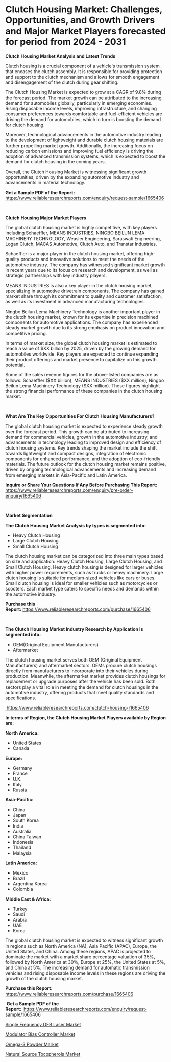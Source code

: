 <p><h1>Clutch Housing Market: Challenges, Opportunities, and Growth Drivers and Major Market Players forecasted for period from 2024 - 2031</h1></p><p><strong>Clutch Housing Market Analysis and Latest Trends</strong></p>
<p><p>Clutch housing is a crucial component of a vehicle's transmission system that encases the clutch assembly. It is responsible for providing protection and support to the clutch mechanism and allows for smooth engagement and disengagement of the clutch during gear shifting.</p><p>The Clutch Housing Market is expected to grow at a CAGR of 9.8% during the forecast period. The market growth can be attributed to the increasing demand for automobiles globally, particularly in emerging economies. Rising disposable income levels, improving infrastructure, and changing consumer preferences towards comfortable and fuel-efficient vehicles are driving the demand for automobiles, which in turn is boosting the demand for clutch housing.</p><p>Moreover, technological advancements in the automotive industry leading to the development of lightweight and durable clutch housing materials are further propelling market growth. Additionally, the increasing focus on reducing carbon emissions and improving fuel efficiency is driving the adoption of advanced transmission systems, which is expected to boost the demand for clutch housing in the coming years.</p><p>Overall, the Clutch Housing Market is witnessing significant growth opportunities, driven by the expanding automotive industry and advancements in material technology.</p></p>
<p><strong>Get a Sample PDF of the Report:&nbsp;</strong> <a href="https://www.reliableresearchreports.com/enquiry/request-sample/1665406">https://www.reliableresearchreports.com/enquiry/request-sample/1665406</a></p>
<p>&nbsp;</p>
<p><strong>Clutch Housing Major Market Players</strong></p>
<p><p>The global clutch housing market is highly competitive, with key players including Schaeffler, MEANS INDUSTRIES, NINGBO BEILUN LEMA MACHINERY TECHNOLOGY, Weasler Engineering, Saraswati Engineering, Logan Clutch, MACAS Automotive, Clutch Auto, and Transtar Industries.</p><p>Schaeffler is a major player in the clutch housing market, offering high-quality products and innovative solutions to meet the needs of the automotive industry. The company has witnessed significant market growth in recent years due to its focus on research and development, as well as strategic partnerships with key industry players.</p><p>MEANS INDUSTRIES is also a key player in the clutch housing market, specializing in automotive drivetrain components. The company has gained market share through its commitment to quality and customer satisfaction, as well as its investment in advanced manufacturing technologies.</p><p>Ningbo Beilun Lema Machinery Technology is another important player in the clutch housing market, known for its expertise in precision machined components for automotive applications. The company has experienced steady market growth due to its strong emphasis on product innovation and competitive pricing.</p><p>In terms of market size, the global clutch housing market is estimated to reach a value of $XX billion by 2025, driven by the growing demand for automobiles worldwide. Key players are expected to continue expanding their product offerings and market presence to capitalize on this growth potential.</p><p>Some of the sales revenue figures for the above-listed companies are as follows: Schaeffler ($XX billion), MEANS INDUSTRIES ($XX million), Ningbo Beilun Lema Machinery Technology ($XX million). These figures highlight the strong financial performance of these companies in the clutch housing market.</p></p>
<p>&nbsp;</p>
<p><strong>What Are The Key Opportunities For Clutch Housing Manufacturers?</strong></p>
<p><p>The global clutch housing market is expected to experience steady growth over the forecast period. This growth can be attributed to increasing demand for commercial vehicles, growth in the automotive industry, and advancements in technology leading to improved design and efficiency of clutch housing systems. Key trends shaping the market include the shift towards lightweight and compact designs, integration of electronic components for enhanced performance, and the adoption of eco-friendly materials. The future outlook for the clutch housing market remains positive, driven by ongoing technological advancements and increasing demand from emerging markets in Asia-Pacific and Latin America.</p></p>
<p><strong>Inquire or Share Your Questions If Any Before Purchasing This Report:</strong> <a href="https://www.reliableresearchreports.com/enquiry/pre-order-enquiry/1665406">https://www.reliableresearchreports.com/enquiry/pre-order-enquiry/1665406</a></p>
<p>&nbsp;</p>
<p><strong>Market Segmentation</strong></p>
<p><strong>The Clutch Housing Market Analysis by types is segmented into:</strong></p>
<p><ul><li>Heavy Clutch Housing</li><li>Large Clutch Housing</li><li>Small Clutch Housing</li></ul></p>
<p><p>The clutch housing market can be categorized into three main types based on size and application: Heavy Clutch Housing, Large Clutch Housing, and Small Clutch Housing. Heavy clutch housing is designed for larger vehicles with higher power requirements, such as trucks or heavy machinery. Large clutch housing is suitable for medium-sized vehicles like cars or buses. Small clutch housing is ideal for smaller vehicles such as motorcycles or scooters. Each market type caters to specific needs and demands within the automotive industry.</p></p>
<p><strong>Purchase this Report:&nbsp;</strong><a href="https://www.reliableresearchreports.com/purchase/1665406">https://www.reliableresearchreports.com/purchase/1665406</a></p>
<p>&nbsp;</p>
<p><strong>The Clutch Housing Market Industry Research by Application is segmented into:</strong></p>
<p><ul><li>OEM(Original Equipment Manufacturers)</li><li>Aftermarket</li></ul></p>
<p><p>The clutch housing market serves both OEM (Original Equipment Manufacturers) and aftermarket sectors. OEMs procure clutch housings directly from manufacturers to incorporate into their vehicles during production. Meanwhile, the aftermarket market provides clutch housings for replacement or upgrade purposes after the vehicle has been sold. Both sectors play a vital role in meeting the demand for clutch housings in the automotive industry, offering products that meet quality standards and specifications.</p></p>
<p><a href="https://www.reliableresearchreports.com/clutch-housing-r1665406">&nbsp;https://www.reliableresearchreports.com/clutch-housing-r1665406</a></p>
<p><strong>In terms of Region, the Clutch Housing Market Players available by Region are:</strong></p>
<p>
    <p> <strong> North America: </strong>
        <ul>
            <li>United States</li>
            <li>Canada</li>
        </ul>
        </p> 
    <p> <strong> Europe: </strong>
        <ul>
            <li>Germany</li>
            <li>France</li>
            <li>U.K.</li>
            <li>Italy</li>
            <li>Russia</li>
        </ul>
        </p> 
    <p> <strong> Asia-Pacific: </strong>
        <ul>
            <li>China</li>
            <li>Japan</li>
            <li>South Korea</li>
            <li>India</li>
            <li>Australia</li>
            <li>China Taiwan</li>
            <li>Indonesia</li>
            <li>Thailand</li>
            <li>Malaysia</li>
        </ul>
        </p> 
    <p> <strong> Latin America: </strong>
        <ul>
            <li>Mexico</li>
            <li>Brazil</li>
            <li>Argentina Korea</li>
            <li>Colombia</li>
        </ul>
        </p> 
    <p> <strong> Middle East & Africa: </strong>
        <ul>
            <li>Turkey</li>
            <li>Saudi</li>
            <li>Arabia</li>
            <li>UAE</li>
            <li>Korea</li>
        </ul>
    </p>
    </p>
<p><p>The global clutch housing market is expected to witness significant growth in regions such as North America (NA), Asia Pacific (APAC), Europe, the United States, and China. Among these regions, APAC is projected to dominate the market with a market share percentage valuation of 35%, followed by North America at 30%, Europe at 25%, the United States at 5%, and China at 5%. The increasing demand for automatic transmission vehicles and rising disposable income levels in these regions are driving the growth of the clutch housing market.</p></p>
<p><strong>Purchase this Report: </strong><a href="https://www.reliableresearchreports.com/purchase/1665406">https://www.reliableresearchreports.com/purchase/1665406</a></p>
<p>&nbsp;<strong>Get a Sample PDF of the Report:&nbsp;&nbsp;</strong><a href="https://www.reliableresearchreports.com/enquiry/request-sample/1665406">https://www.reliableresearchreports.com/enquiry/request-sample/1665406</a></p>
<p><strong></strong></p>
<p><p><a href="https://github.com/anggakarna133/Market-Research-Report-List-1/blob/main/single-frequency-dfb-laser-market.md">Single Frequency DFB Laser Market</a></p><p><a href="https://github.com/btwcqfvq34/Market-Research-Report-List-1/blob/main/modulator-bias-controller-market.md">Modulator Bias Controller Market</a></p><p><a href="https://issuu.com/reportprime-2/docs/omega-3-powder-market-size-2030.pptx">Omega-3 Powder Market</a></p><p><a href="https://issuu.com/reportprime-2/docs/natural-source-tocopherols-market-size-2030.pptx">Natural Source Tocopherols Market</a></p></p>